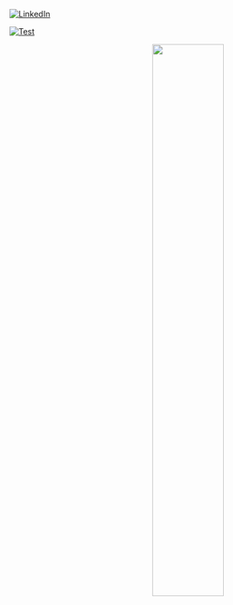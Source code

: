 

[![LinkedIn][linkedin-shield]][linkedin-url]


[![Test][snake-animation]](https://stal.uk)

[<img align="right" width="50%" src="[![Test][snake-animation]](https://stal.uk)">](https://metrics.lecoq.io/ouuan?template=classic)

[linkedin-shield]: https://img.shields.io/badge/-LinkedIn-black.svg?style=for-the-badge&logo=linkedin&colorB=555
[linkedin-url]: https://www.linkedin.com/in/eduardstal/
[snake-animation]: https://raw.githubusercontent.com/eduardstal/profile/snake/github-snake.svg
[stats-url]: https://github-readme-stats.vercel.app/api?username=eduardstal&theme=dark&show_icons=true
